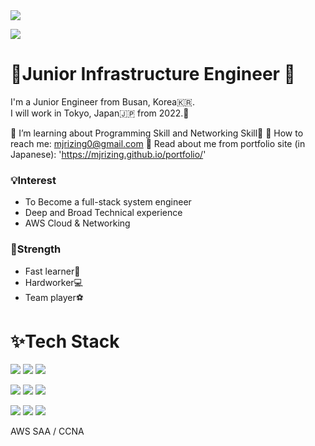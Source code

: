 <img src="https://capsule-render.vercel.app/api?type=wave&color=auto&height=300&section=header&text=Minjae Jung &fontSize=90" />

<a href="https://hits.seeyoufarm.com"><img src="https://hits.seeyoufarm.com/api/count/incr/badge.svg?url=https%3A%2F%2Fgithub.com%2Fgjbae1212%2Fhit-counter&count_bg=%2379C83D&title_bg=%23555555&icon=&icon_color=%23E7E7E7&title=hits&edge_flat=false"/></a>

# 👶Junior Infrastructure Engineer 🐳<center>
I'm a Junior Engineer from Busan, Korea🇰🇷.  
I will work in Tokyo, Japan🇯🇵 from 2022.🗻
   
🌱 I’m learning about Programming Skill and Networking Skill🦀
💌 How to reach me: mjrizing0@gmail.com
📄 Read about me from portfolio site (in Japanese): 'https://mjrizing.github.io/portfolio/'



### 💡Interest

* To Become a full-stack system engineer
* Deep and Broad Technical experience
* AWS Cloud & Networking



### 💪Strength

* Fast learner🚀
* Hardworker💻
* Team player⚽️



# ✨Tech Stack

<img src="https://img.shields.io/badge/HTML5-E34F26?style=flat-square&logo=HTML5&logoColor=white"/></a>
<img src="https://img.shields.io/badge/CSS3-1572B6?style=flat-square&logo=CSS3&logoColor=white"/></a>
<img src="https://img.shields.io/badge/JavaScript-F7DF1E?style=flat-square&logo=JavaScript&logoColor=white"/></a>
   
<img src="https://img.shields.io/badge/Java-007396?style=flat-square&logo=Java&logoColor=white"/></a>
<img src="https://img.shields.io/badge/C++-00599C?style=flat-square&logo=C%2B%2B&logoColor=white"/></a>
<img src="https://img.shields.io/badge/Python-3766AB?style=flat-square&logo=Python&logoColor=white"/></a>
  
<img src="https://img.shields.io/badge/Spring-6DB33F?style=flat-square&logo=Spring&logoColor=white"/></a>
<img src="https://img.shields.io/badge/jQuery-0769AD?style=flat-square&logo=jQuery&logoColor=white"/></a>
<img src="https://img.shields.io/badge/MySQL-4479A1?style=flat-square&logo=MySQL&logoColor=white"/></a>
  
AWS SAA / CCNA  

<!-- ### contact me👇
<img src="https://img.shields.io/badge/Instagram-E4405F?style=flat-square&logo=Instagram&logoColor=white"/></a>[Instagram](https://velog.io/)
<img src="https://img.shields.io/badge/Blog-36465D?style=flat-square&logo=Tumblr&logoColor=white"/></a>[Jekyll](https://velog.io/)
<img src="#"/></a>[Twitter](https://twitter.com/devmin55) -->
